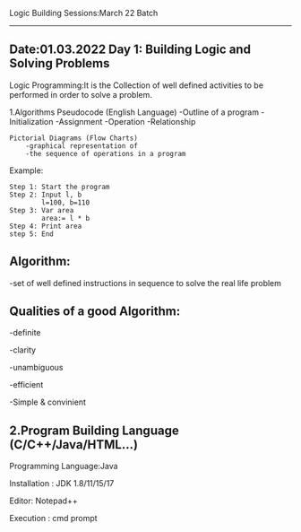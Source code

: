 
Logic Building Sessions:March 22 Batch
*****************************************
Date:01.03.2022
Day 1: Building Logic and Solving Problems
-------------------------------------------------------------------
Logic Programming:It is the Collection of well defined activities to be performed in order to solve a problem.

1.Algorithms
	Pseudocode (English Language)
		-Outline of a program
		-Initialization
    -Assignment 
    -Operation
    -Relationship
    
	Pictorial Diagrams (Flow Charts)
		-graphical representation of 
		-the sequence of operations in a program
	
  Example:
 	
	Step 1: Start the program
	Step 2: Input l, b
			l=100, b=110
	Step 3: Var area
			area:= l * b
	Step 4: Print area
	step 5: End
			
Algorithm:
----------
-set of well defined instructions in sequence to solve the real life problem

Qualities of a good Algorithm:
------------------------------
  -definite
  
  -clarity
  
  -unambiguous
  
  -efficient
  
  -Simple & convinient	
	
2.Program Building
	Language (C/C++/Java/HTML...)
-------------------------------------------------------------

Programming Language:Java

Installation : JDK 1.8/11/15/17

Editor: Notepad++

Execution : cmd prompt


